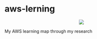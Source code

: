 # aws-lerning

<p align="center">
<img src="https://user-images.githubusercontent.com/19806540/201232255-66dc1e34-5042-48e1-b39d-bfdd41bfaebd.png">
</center>
</p>




My AWS learning map through my research


